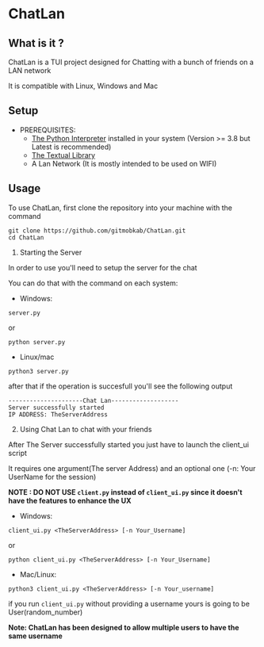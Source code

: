 # ChatLan 

## What is it ?

ChatLan is a TUI project designed for Chatting with a bunch of friends on a LAN network

It is compatible with Linux, Windows and Mac

## Setup

- PREREQUISITES:
    - [The Python Interpreter](https://www.python.org/downloads/) installed in your system (Version >= 3.8 but Latest is recommended)
    - [The Textual Library](https://textual.textualize.io)
    - A Lan Network (It is mostly intended to be used on WIFI)
 

## Usage

To use ChatLan, first clone the repository into your machine with the command

```
git clone https://github.com/gitmobkab/ChatLan.git
cd ChatLan
```

1. Starting the Server

In order to use you'll need to setup the server for the chat 

You can do that with the command on each system:

- Windows:

```
server.py
```

or 

```
python server.py
```

- Linux/mac

```
python3 server.py
```

after that if the operation is succesfull you'll see the following output
```
---------------------Chat Lan-------------------
Server successfully started
IP ADDRESS: TheServerAddress
```

2. Using Chat Lan to chat with your friends

After The Server successfully started you just have to launch the client_ui script

It requires one argument(The server Address) and an optional one (-n: Your UserName for the session) 

**NOTE : DO NOT USE `client.py` instead of `client_ui.py` since it doesn't have the features to enhance the UX**

- Windows: 
```
client_ui.py <TheServerAddress> [-n Your_Username]
```
or 

```
python client_ui.py <TheServerAddress> [-n Your_Username]
```

- Mac/Linux:

```
python3 client_ui.py <TheServerAddress> [-n Your_username]
```

if you run `client_ui.py` without providing a username yours is going to be User(random_number)

**Note: ChatLan has been designed to allow multiple users to have the same username**



